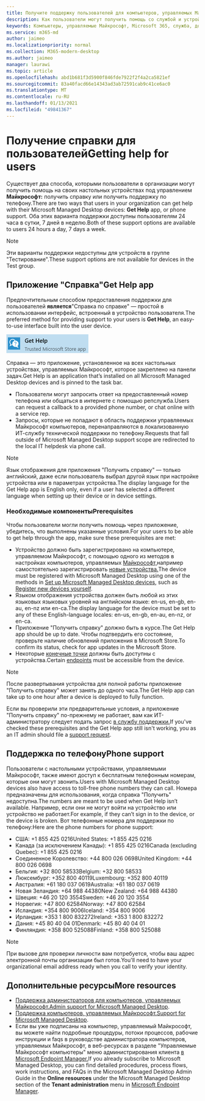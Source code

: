 ```yaml
---
title: Получите поддержку пользователей для компьютеров, управляемых Майкрософт
description: Как пользователи могут получить помощь со службой и устройствами
keywords: Компьютеры, управляемые Майкрософт, Microsoft 365, служба, документация
ms.service: m365-md
author: jaimeo
ms.localizationpriority: normal
ms.collection: M365-modern-desktop
ms.author: jaimeo
manager: laurawi
ms.topic: article
ms.openlocfilehash: abd1b681f3d5900f846fde7922f2f4a2ca5821ef
ms.sourcegitcommit: 83a40facd66e14343ad3ab72591cab9c41ce6ac0
ms.translationtype: MT
ms.contentlocale: ru-RU
ms.lasthandoff: 01/13/2021
ms.locfileid: "49841367"
---
```

# <a name="getting-help-for-users"></a><span data-ttu-id="fe875-104">Получение справки для пользователей</span><span class="sxs-lookup"><span data-stu-id="fe875-104">Getting help for users</span></span>

<span data-ttu-id="fe875-105">Существует два способа, которыми пользователи в организации могут получить помощь на своих настольных устройствах под управлением **Майкрософт:** получить справку или получить поддержку по телефону.</span><span class="sxs-lookup"><span data-stu-id="fe875-105">There are two ways that users in your organization can get help with their Microsoft Managed Desktop devices: **Get Help** app, or phone support.</span></span> <span data-ttu-id="fe875-106">Оба этих варианта поддержки доступны пользователям 24 часа в сутки, 7 дней в неделю.</span><span class="sxs-lookup"><span data-stu-id="fe875-106">Both of these support options are available to users 24 hours a day, 7 days a week.</span></span>
 
>[!NOTE]
><span data-ttu-id="fe875-107">Эти варианты поддержки недоступны для устройств в группе "Тестирование".</span><span class="sxs-lookup"><span data-stu-id="fe875-107">These support options are not available for devices in the Test group.</span></span>

## <a name="get-help-app"></a><span data-ttu-id="fe875-108">Приложение "Справка"</span><span class="sxs-lookup"><span data-stu-id="fe875-108">Get Help app</span></span>

<span data-ttu-id="fe875-109">Предпочтительным способом предоставления поддержки для пользователей **является**"Справка по справке" — простой в использовании интерфейс, встроенный в устройство пользователя.</span><span class="sxs-lookup"><span data-stu-id="fe875-109">The preferred method for providing support to your users is **Get Help**, an easy-to-use interface built into the user device.</span></span>  

![Значок приложения "Получить справку"](../../media/get-help.png)

<span data-ttu-id="fe875-111">Справка — это приложение, установленное на всех настольных устройствах, управляемых Майкрософт, которое закреплено на панели задач.</span><span class="sxs-lookup"><span data-stu-id="fe875-111">Get Help is an application that’s installed on all Microsoft Managed Desktop devices and is pinned to the task bar.</span></span> 

- <span data-ttu-id="fe875-112">Пользователи могут запросить ответ на предоставленный номер телефона или общаться в интернете с помощью репслужба.</span><span class="sxs-lookup"><span data-stu-id="fe875-112">Users can request a callback to a provided phone number, or chat online with a service rep.</span></span>
- <span data-ttu-id="fe875-113">Запросы, которые не попадают в область поддержки управляемых Майкрософт компьютеров, перенаправляются в локализованную ИТ-службу технической поддержки по телефону.</span><span class="sxs-lookup"><span data-stu-id="fe875-113">Requests that fall outside of Microsoft Managed Desktop support scope are redirected to the local IT helpdesk via phone call.</span></span>

> [!NOTE]
> <span data-ttu-id="fe875-114">Язык отображения для приложения "Получить справку" — только английский, даже если пользователь выбрал другой язык при настройке устройства или в параметрах устройства.</span><span class="sxs-lookup"><span data-stu-id="fe875-114">The display language for the Get Help app is English only, even if a user has selected a different language when setting up their device or in device settings.</span></span> 

### <a name="prerequisites"></a><span data-ttu-id="fe875-115">Необходимые компоненты</span><span class="sxs-lookup"><span data-stu-id="fe875-115">Prerequisites</span></span>
<span data-ttu-id="fe875-116">Чтобы пользователи могли получить помощь через приложение, убедитесь, что выполнены указанные условия.</span><span class="sxs-lookup"><span data-stu-id="fe875-116">For your users to be able to get help through the app, make sure these prerequisites are met:</span></span>

- <span data-ttu-id="fe875-117">Устройство должно быть зарегистрировано на компьютере, управляемом Майкрософт, с помощью одного из методов в настройках компьютеров, управляемых [Майкрософт,](../get-started/set-up-devices.md)например самостоятельно зарегистрировать [новые устройства.](../get-started/register-devices-self.md)</span><span class="sxs-lookup"><span data-stu-id="fe875-117">The device must be registered with Microsoft Managed Desktop using one of the methods in [Set up Microsoft Managed Desktop devices](../get-started/set-up-devices.md), such as [Register new devices yourself](../get-started/register-devices-self.md).</span></span>
- <span data-ttu-id="fe875-118">Языком отображения устройства должен быть любой из этих языковых языковых уровней на английском языке: en-us, en-gb, en-au, en-nz или en-ca.</span><span class="sxs-lookup"><span data-stu-id="fe875-118">The display language for the device must be set to any of these English-language locales: en-us, en-gb, en-au, en-nz, or en-ca.</span></span>
- <span data-ttu-id="fe875-119">Приложение "Получить справку" должно быть в курсе.</span><span class="sxs-lookup"><span data-stu-id="fe875-119">The Get Help app should be up to date.</span></span> <span data-ttu-id="fe875-120">Чтобы подтвердить его состояние, проверьте наличие обновлений приложения в Microsoft Store.</span><span class="sxs-lookup"><span data-stu-id="fe875-120">To confirm its status, check for app updates in the Microsoft Store.</span></span>
- <span data-ttu-id="fe875-121">Некоторые [конечные точки](../get-ready/network.md#endpoints-allowed-that-are-necessary-for-microsoft-managed-desktop) должны быть доступны с устройства.</span><span class="sxs-lookup"><span data-stu-id="fe875-121">Certain [endpoints](../get-ready/network.md#endpoints-allowed-that-are-necessary-for-microsoft-managed-desktop) must be accessible from the device.</span></span>

> [!NOTE]
> <span data-ttu-id="fe875-122">После развертывания устройства для полной работы приложение "Получить справку" может занять до одного часа.</span><span class="sxs-lookup"><span data-stu-id="fe875-122">The Get Help app can take up to one hour after a device is deployed to fully function.</span></span>

<span data-ttu-id="fe875-123">Если вы проверили эти предварительные условия, а приложение "Получить справку" по-прежнему не работает, вам как ИТ-администратору следует подать запрос [в службу поддержки.](admin-support.md)</span><span class="sxs-lookup"><span data-stu-id="fe875-123">If you've checked these prerequisites and the Get Help app still isn't working, you as an IT admin should file a [support request](admin-support.md).</span></span>

## <a name="phone-support"></a><span data-ttu-id="fe875-124">Поддержка по телефону</span><span class="sxs-lookup"><span data-stu-id="fe875-124">Phone support</span></span>

<span data-ttu-id="fe875-125">Пользователи с настольными устройствами, управляемыми Майкрософт, также имеют доступ к бесплатным телефонным номерам, которые они могут звонить.</span><span class="sxs-lookup"><span data-stu-id="fe875-125">Users with Microsoft Managed Desktop devices also have access to toll-free phone numbers they can call.</span></span> <span data-ttu-id="fe875-126">Номера предназначены для использования, когда справка "Получить" недоступна.</span><span class="sxs-lookup"><span data-stu-id="fe875-126">The numbers are meant to be used when Get Help isn’t available.</span></span> <span data-ttu-id="fe875-127">Например, если они не могут войти на устройство или устройство не работает.</span><span class="sxs-lookup"><span data-stu-id="fe875-127">For example, if they can’t sign in to the device, or the device is broken.</span></span> <span data-ttu-id="fe875-128">Вот телефонные номера для поддержки по телефону:</span><span class="sxs-lookup"><span data-stu-id="fe875-128">Here are the phone numbers for phone support:</span></span>

- <span data-ttu-id="fe875-129">США: +1 855 425 0216</span><span class="sxs-lookup"><span data-stu-id="fe875-129">United States: +1 855 425 0216</span></span>
- <span data-ttu-id="fe875-130">Канада (за исключением Канады): +1 855 425 0216</span><span class="sxs-lookup"><span data-stu-id="fe875-130">Canada (excluding Quebec): +1 855 425 0216</span></span>
- <span data-ttu-id="fe875-131">Соединенное Королевство: +44 800 026 0698</span><span class="sxs-lookup"><span data-stu-id="fe875-131">United Kingdom: +44 800 026 0698</span></span>
- <span data-ttu-id="fe875-132">Бельгия: +32 800 58533</span><span class="sxs-lookup"><span data-stu-id="fe875-132">Belgium: +32 800 58533</span></span>
- <span data-ttu-id="fe875-133">Люксембург: +352 800 40119</span><span class="sxs-lookup"><span data-stu-id="fe875-133">Luxembourg: +352 800 40119</span></span>
- <span data-ttu-id="fe875-134">Австралия: +61 180 037 0619</span><span class="sxs-lookup"><span data-stu-id="fe875-134">Australia: +61 180 037 0619</span></span>
- <span data-ttu-id="fe875-135">Новая Зеландия: +64 988 44380</span><span class="sxs-lookup"><span data-stu-id="fe875-135">New Zealand: +64 988 44380</span></span>
- <span data-ttu-id="fe875-136">Швеция: +46 20 120 3554</span><span class="sxs-lookup"><span data-stu-id="fe875-136">Sweden: +46 20 120 3554</span></span>
- <span data-ttu-id="fe875-137">Норвегия: +47 800 62584</span><span class="sxs-lookup"><span data-stu-id="fe875-137">Norway: +47 800 62584</span></span>
- <span data-ttu-id="fe875-138">Исландия: +354 800 9006</span><span class="sxs-lookup"><span data-stu-id="fe875-138">Iceland: +354 800 9006</span></span>
- <span data-ttu-id="fe875-139">Ирландия: +353 1 800 832272</span><span class="sxs-lookup"><span data-stu-id="fe875-139">Ireland: +353 1 800 832272</span></span>
- <span data-ttu-id="fe875-140">Дания: +45 80 40 04 01</span><span class="sxs-lookup"><span data-stu-id="fe875-140">Denmark: +45 80 40 04 01</span></span>
- <span data-ttu-id="fe875-141">Финляндия: +358 800 525088</span><span class="sxs-lookup"><span data-stu-id="fe875-141">Finland: +358 800 525088</span></span>

>[!NOTE]
><span data-ttu-id="fe875-142">При вызове для проверки личности вам потребуется, чтобы ваш адрес электронной почты организации был готов.</span><span class="sxs-lookup"><span data-stu-id="fe875-142">You'll need to have your organizational email address ready when you call to verify your identity.</span></span> 

## <a name="more-resources"></a><span data-ttu-id="fe875-143">Дополнительные ресурсы</span><span class="sxs-lookup"><span data-stu-id="fe875-143">More resources</span></span>
- <span data-ttu-id="fe875-144">[Поддержка администраторов для компьютеров, управляемых Майкрософт.](admin-support.md)</span><span class="sxs-lookup"><span data-stu-id="fe875-144">[Admin support for Microsoft Managed Desktop](admin-support.md).</span></span> 
- <span data-ttu-id="fe875-145">[Поддержка компьютеров, управляемых Майкрософт.](../service-description/support.md)</span><span class="sxs-lookup"><span data-stu-id="fe875-145">[Support for Microsoft Managed Desktop](../service-description/support.md).</span></span>
- <span data-ttu-id="fe875-146">Если вы уже подписаны на компьютер, управляемый Майкрософт, вы можете найти подробные процедуры, потоки  процессов, рабочие инструкции и  faqs в руководстве администратора компьютеров, управляемых Майкрософт, в веб-ресурсах в разделе "Управляемые Майкрософт компьютеры" меню администрирования клиента [в Microsoft Endpoint Manager.](https://endpoint.microsoft.com/)</span><span class="sxs-lookup"><span data-stu-id="fe875-146">If you already subscribe to Microsoft Managed Desktop, you can find detailed procedures, process flows, work instructions, and FAQs in the Microsoft Managed Desktop Admin Guide in the **Online resources** under the Microsoft Managed Desktop section of the **Tenant administration** menu in [Microsoft Endpoint Manager](https://endpoint.microsoft.com/).</span></span>
